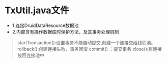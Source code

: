 # TxUtil.java文件

+ 1.连接DruidDataResource数据池
+ 2.内部含有操作数据库时保护方法，及其事务处理机制
> startTransaction():设置事务不能自动提交,创建一个连接交给线程池。
> rollback():创建连接失败，事务回滚
> commit() ：提交事务
> close():将连接放回连接池中